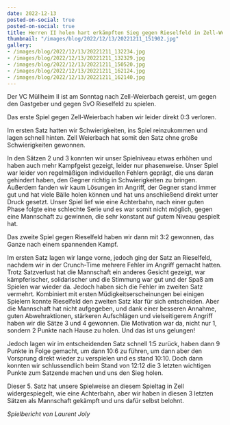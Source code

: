 ```yaml
---
date: 2022-12-13
posted-on-social: true
posted-on-social: true
title: Herren II holen hart erkämpften Sieg gegen Rieselfeld in Zell-Weierbach
thumbnail: "/images/blog/2022/12/13/20221211_151902.jpg"
gallery:
- /images/blog/2022/12/13/20221211_132234.jpg
- /images/blog/2022/12/13/20221211_132329.jpg
- /images/blog/2022/12/13/20221211_150520.jpg
- /images/blog/2022/12/13/20221211_162124.jpg
- /images/blog/2022/12/13/20221211_162140.jpg
---
```

Der VC Müllheim II ist am Sonntag nach Zell-Weierbach gereist, um gegen den Gastgeber und gegen SvO Rieselfeld zu spielen.

Das erste Spiel gegen Zell-Weierbach haben wir leider direkt 0:3 verloren.

Im ersten Satz hatten wir Schwierigkeiten, ins Spiel reinzukommen und lagen schnell hinten. Zell Weierbach hat somit den Satz ohne große Schwierigkeiten gewonnen.

In den Sätzen 2 und 3 konnten wir unser Spielniveau etwas erhöhen und haben auch mehr Kampfgeist gezeigt, leider nur phasenweise. Unser Spiel war leider von regelmäßigen individuellen Fehlern geprägt, die uns daran gehindert haben, den Gegner richtig in Schwierigkeiten zu bringen. Außerdem fanden wir kaum Lösungen im Angriff, der Gegner stand immer gut und hat viele Bälle holen können und hat uns anschließend direkt unter Druck gesetzt. Unser Spiel lief wie eine Achterbahn, nach einer guten Phase folgte eine schlechte Serie und es war somit nicht möglich, gegen eine Mannschaft zu gewinnen, die sehr konstant auf gutem Niveau gespielt hat.

Das zweite Spiel gegen Rieselfeld haben wir dann mit 3:2 gewonnen, das Ganze nach einem spannenden Kampf.

Im ersten Satz lagen wir lange vorne, jedoch ging der Satz an Rieselfeld, nachdem wir in der Crunch-Time mehrere Fehler im Angriff gemacht hatten. Trotz Satzverlust hat die Mannschaft ein anderes Gesicht gezeigt, war kämpferischer, solidarischer und die Stimmung war gut und der Spaß am Spielen war wieder da. Jedoch haben sich die Fehler im zweiten Satz vermehrt. Kombiniert mit ersten Müdigkeitserscheinungen bei einigen Spielern konnte Rieselfeld den zweiten Satz klar für sich entscheiden. Aber die Mannschaft hat nicht aufgegeben, und dank einer besseren Annahme, guten Abwehraktionen, stärkeren Aufschlägen und vielseitigerem Angriff haben wir die Sätze 3 und 4 gewonnen. Die Motivation war da, nicht nur 1, sondern 2 Punkte nach Hause zu holen. Und das ist uns gelungen!

Jedoch lagen wir im entscheidenden Satz schnell 1:5 zurück, haben dann 9 Punkte in Folge gemacht, um dann 10:6 zu führen, um dann aber den Vorsprung direkt wieder zu verspielen und es stand 10:10. Doch dann konnten wir schlussendlich beim Stand von 12:12 die 3 letzten wichtigen Punkte zum Satzende machen und uns den Sieg holen.

Dieser 5. Satz hat unsere Spielweise an diesem Spieltag in Zell widergespiegelt, wie eine Achterbahn, aber wir haben in diesen 3 letzten Sätzen als Mannschaft gekämpft und uns dafür selbst belohnt.

_Spielbericht von Laurent Joly_

